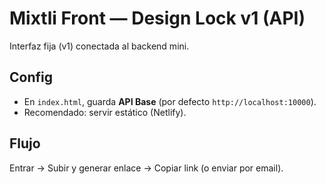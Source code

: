 # Mixtli Front — Design Lock v1 (API)

Interfaz fija (v1) conectada al backend mini.

## Config
- En `index.html`, guarda **API Base** (por defecto `http://localhost:10000`).
- Recomendado: servir estático (Netlify).

## Flujo
Entrar → Subir y generar enlace → Copiar link (o enviar por email).
